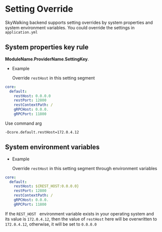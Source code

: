 # Setting Override
SkyWalking backend supports setting overrides by system properties and system environment variables. 
You could override the settings in `application.yml`

## System properties key rule
**ModuleName**.**ProviderName**.**SettingKey**.

- Example

  Override `restHost` in this setting segment
  
```yaml
core:
  default:
    restHost: 0.0.0.0
    restPort: 12800
    restContextPath: /
    gRPCHost: 0.0.0.
    gRPCPort: 11800
```

Use command arg
```
-Dcore.default.restHost=172.0.4.12
```

## System environment variables
- Example

  Override `restHost` in this setting segment through environment variables
  
```yaml
core:
  default:
    restHost: ${REST_HOST:0.0.0.0}
    restPort: 12800
    restContextPath: /
    gRPCHost: 0.0.0.
    gRPCPort: 11800
```

If the `REST_HOST ` environment variable exists in your operating system and its value is `172.0.4.12`, 
then the value of `restHost` here will be overwritten to `172.0.4.12`, otherwise, it will be set to `0.0.0.0`





